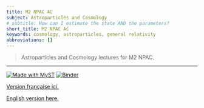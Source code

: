 ```yaml
---
title: M2 NPAC AC
subject: Astroparticles and Cosmology
# subtitle: How can I estimate the state AND the parameters?
short_title: M2 NPAC AC
keywords: cosmology, astroparticles, general relativity
abbreviations: []
---
```


> Astroparticles and Cosmology lectures for M2 NPAC.

---

[![Made with MyST](https://img.shields.io/badge/made%20with-myst-orange)](https://myst.tools)
[![Binder](https://mybinder.org/badge_logo.svg)](https://mybinder.org/v2/git/https%3A%2F%2Fgitlab.in2p3.fr%2Fjeremy.neveu%2Fm2-npac-cosmology/HEAD)


[Version française ici.](https://m2-npac-ac.pages.in2p3.fr/fr/start.html)

[English version here.](https://m2-npac-ac.pages.in2p3.fr/en/start.html)
